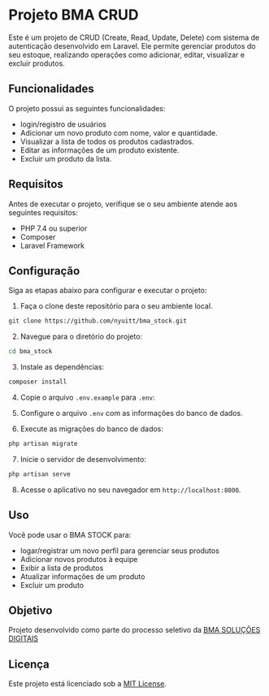 # Projeto BMA CRUD

Este é um projeto de CRUD (Create, Read, Update, Delete) com sistema de autenticação desenvolvido em Laravel. Ele permite gerenciar produtos do seu estoque, realizando operações como adicionar, editar, visualizar e excluir produtos.

## Funcionalidades

O projeto possui as seguintes funcionalidades:

- login/registro de usuários
- Adicionar um novo produto com nome, valor e quantidade.
- Visualizar a lista de todos os produtos cadastrados.
- Editar as informações de um produto existente.
- Excluir um produto da lista.


## Requisitos

Antes de executar o projeto, verifique se o seu ambiente atende aos seguintes requisitos:

- PHP 7.4 ou superior
- Composer
- Laravel Framework

## Configuração

Siga as etapas abaixo para configurar e executar o projeto:

1. Faça o clone deste repositório para o seu ambiente local.

```bash
git clone https://github.com/nyuitt/bma_stock.git
```

2. Navegue para o diretório do projeto:

```bash
cd bma_stock
```

3. Instale as dependências:

```bash
composer install
```

4. Copie o arquivo `.env.example` para `.env`:


5. Configure o arquivo `.env` com as informações do banco de dados.

6. Execute as migrações do banco de dados:

```bash
php artisan migrate
```

7. Inicie o servidor de desenvolvimento:
   
```bash
php artisan serve
```

8. Acesse o aplicativo no seu navegador em `http://localhost:8000`.

## Uso

Você pode usar o BMA STOCK para:

- logar/registrar um novo perfil para gerenciar seus produtos
- Adicionar novos produtos à equipe
- Exibir a lista de produtos
- Atualizar informações de um produto
- Excluir um produto

## Objetivo

Projeto desenvolvido como parte do processo seletivo da [BMA SOLUÇÕES DIGITAIS](https://bmasolucoesdigitais.com.br)


## Licença

Este projeto está licenciado sob a [MIT License](https://opensource.org/licenses/MIT).










